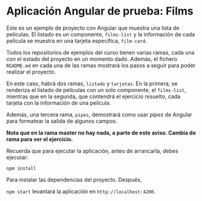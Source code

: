 # Aplicación Angular de prueba: Films

Este es un ejemplo de proyecto con Angular que muestra una lista de películas. El listado es un componente, `films-list` y la información de cada película se muestra en una tarjeta específica, `film-card`.

Todos los repositorios de ejemplos del curso tienen varias ramas, cada una con el estado del proyecto
en un momento dado. Además, el fichero `README.md` en cada una de las ramas mostrará los pasos a seguir para poder realizar el proyecto.

En este caso, habrá dos ramas, `listado` y `tarjetas`. En la primera, se renderiza el listado de películas con un solo componente, el `films-list`, mientras que en la segunda, que contendrá el ejercicio resuelto, cada tarjeta con la información de una película.

Además, una tercera rama, `pipes`, demostrará como usar *pipes* de Angular para formatear la salida de algunos campos.

**Nota que en la rama master no hay nada, a parte de este aviso. Cambia de rama para ver el ejercicio.**

Recuerda que para ejecutar la aplicación, antes de arrancarla, debes ejecutar:

`npm install`

Para instalar las dependencias del proyecto. Después,

`npm start` levantará la aplicación en `http://localhost:4200`.

